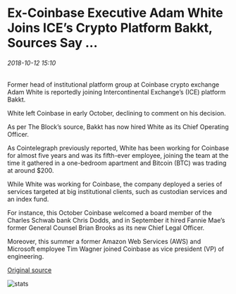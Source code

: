 # Ex-Coinbase Executive Adam White Joins ICE’s Crypto Platform Bakkt, Sources Say ...

###### 2018-10-12 15:10

Former head of institutional platform group at Coinbase crypto exchange Adam White is reportedly joining Intercontinental Exchange’s (ICE) platform Bakkt.

White left Coinbase in early October, declining to comment on his decision.

As per The Block’s source, Bakkt has now hired White as its Chief Operating Officer.

As Cointelegraph previously reported, White has been working for Coinbase for almost five years and was its fifth-ever employee, joining the team at the time it gathered in a one-bedroom apartment and Bitcoin (BTC) was trading at around $200.

While White was working for Coinbase, the company deployed a series of services targeted at big institutional clients, such as custodian services and an index fund.

For instance, this October Coinbase welcomed a board member of the Charles Schwab bank Chris Dodds, and in September it hired Fannie Mae’s former General Counsel Brian Brooks as its new Chief Legal Officer.

Moreover, this summer a former Amazon Web Services (AWS) and Microsoft employee Tim Wagner joined Coinbase as vice president (VP) of engineering.

[Original source](https://cointelegraph.com/news/ex-coinbase-executive-adam-white-joins-ices-crypto-platform-bakkt-sources-say)

![stats](https://c.statcounter.com/11760860/0/a89fa40b/1/ "stats")